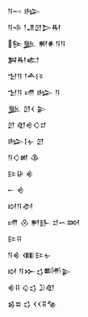 <div class='block'>
<div class='line'>𒀀𒁁 𒈗</div>
<div class='line'>𒀀𒈾 𒁹𒂗𒇻𒆕𒊑</div>
<div class='line'>𒌉𒆥 𒆍𒀭𒀀𒀀</div>
<div class='line'>𒀉𒊑𒅗</div>
<div class='line'>𒈠𒀀 𒁹𒋀𒂟</div>
<div class='line'>𒈠𒀀 𒋬 𒈗 𒀀</div>
<div class='line'>𒆥 𒇻𒌋 𒉌</div>
<div class='line'>𒇻 𒊏𒄴𒄭𒄑</div>
<div class='line'>𒈗𒋙𒉡 𒇻</div>
<div class='line'>𒀀𒄭𒅖 𒆠</div>
<div class='line'>𒄿𒄩 𒄯</div>
<div class='line'>𒀸 𒄴</div>
<div class='line'>𒊭𒀀𒀠</div>
<div class='line'>𒋬 𒊮 𒂍𒃲 𒄑𒌀𒇷</div>
<div class='line'>𒄿𒍝</div>
<div class='line'>𒀀𒄯 𒈪𒄿𒉡</div>
<div class='line'>𒊭 𒀀𒁍𒌓𒌦𒉌</div>
<div class='line'>𒄯𒍝 𒌒𒌓 𒊒𒊏</div>
<div class='line'>𒌗𒊺 𒌓 𒌋𒌋𒐉𒆚</div>
</div>